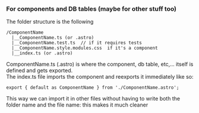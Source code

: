 ### For components and DB tables (maybe for other stuff too)

The folder structure is the following

```
/ComponentName
  |__ComponentName.ts (or .astro)
  |__ComponentName.test.ts  // if it requires tests
  |__ComponentName.style.modules.css  if it's a component
  |__index.ts (or .astro)
```

ComponentName.ts (.astro) is where the component, db table, etc,... itself is defined and gets exported.\
The index.ts file imports the component and reexports it immediately like so:

```
export { default as ComponentName } from './ComponentName.astro';
```

This way we can import it in other files without having to write both the folder name and the file name: this makes it much cleaner
